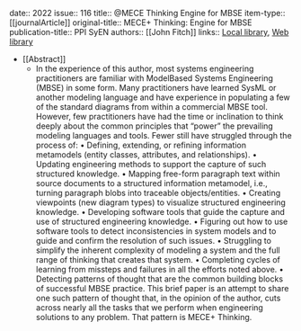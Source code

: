 date:: 2022
issue:: 116
title:: @MECE Thinking Engine for MBSE
item-type:: [[journalArticle]]
original-title:: MECE+ Thinking: Engine for MBSE
publication-title:: PPI SyEN
authors:: [[John Fitch]]
links:: [Local library](zotero://select/library/items/EREA7Y5P), [Web library](https://www.zotero.org/users/6520516/items/EREA7Y5P)

- [[Abstract]]
	- In the experience of this author, most systems engineering practitioners are familiar with ModelBased Systems Engineering (MBSE) in some form. Many practitioners have learned SysML or another modeling language and have experience in populating a few of the standard diagrams from within a commercial MBSE tool. However, few practitioners have had the time or inclination to think deeply about the common principles that “power” the prevailing modeling languages and tools. Fewer still have struggled through the process of:
	  • Defining, extending, or refining information metamodels (entity classes, attributes, and relationships).
	  • Updating engineering methods to support the capture of such structured knowledge.
	  • Mapping free-form paragraph text within source documents to a structured information metamodel, i.e., turning paragraph blobs into traceable objects/entities.
	  • Creating viewpoints (new diagram types) to visualize structured engineering knowledge.
	  • Developing software tools that guide the capture and use of structured engineering knowledge.
	  • Figuring out how to use software tools to detect inconsistencies in system models and to guide and confirm the resolution of such issues.
	  • Struggling to simplify the inherent complexity of modeling a system and the full range of thinking that creates that system.
	  • Completing cycles of learning from missteps and failures in all the efforts noted above.
	  • Detecting patterns of thought that are the common building blocks of successful MBSE practice.
	  This brief paper is an attempt to share one such pattern of thought that, in the opinion of the author, cuts across nearly all the tasks that we perform when engineering solutions to any problem. That pattern is MECE+ Thinking.